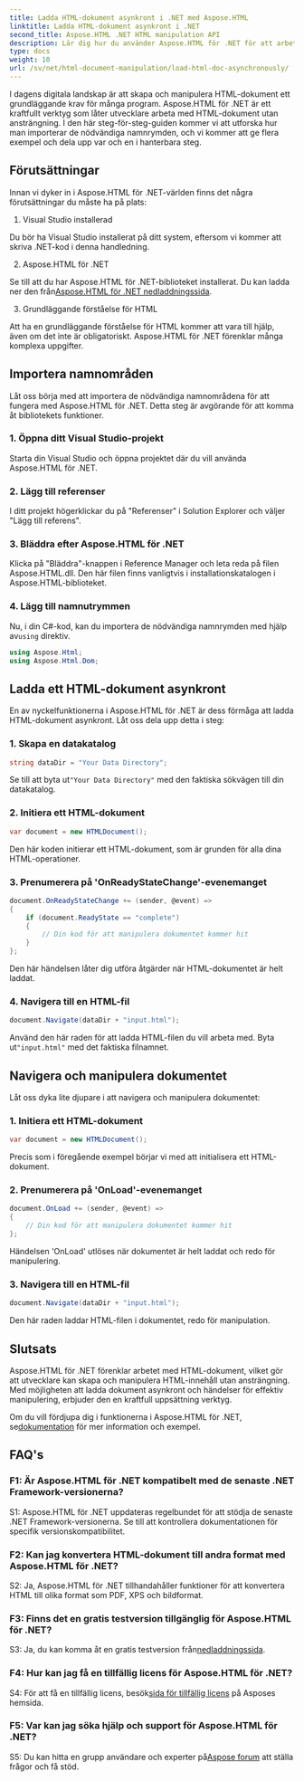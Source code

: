 ```yaml
---
title: Ladda HTML-dokument asynkront i .NET med Aspose.HTML
linktitle: Ladda HTML-dokument asynkront i .NET
second_title: Aspose.HTML .NET HTML manipulation API
description: Lär dig hur du använder Aspose.HTML för .NET för att arbeta med HTML-dokument. Steg-för-steg-guide med exempel och vanliga frågor för utvecklare.
type: docs
weight: 10
url: /sv/net/html-document-manipulation/load-html-doc-asynchronously/
---
```


I dagens digitala landskap är att skapa och manipulera HTML-dokument ett grundläggande krav för många program. Aspose.HTML för .NET är ett kraftfullt verktyg som låter utvecklare arbeta med HTML-dokument utan ansträngning. I den här steg-för-steg-guiden kommer vi att utforska hur man importerar de nödvändiga namnrymden, och vi kommer att ge flera exempel och dela upp var och en i hanterbara steg.

## Förutsättningar

Innan vi dyker in i Aspose.HTML för .NET-världen finns det några förutsättningar du måste ha på plats:

1. Visual Studio installerad

Du bör ha Visual Studio installerat på ditt system, eftersom vi kommer att skriva .NET-kod i denna handledning.

2. Aspose.HTML för .NET

 Se till att du har Aspose.HTML för .NET-biblioteket installerat. Du kan ladda ner den från[Aspose.HTML för .NET nedladdningssida](https://releases.aspose.com/html/net/).

3. Grundläggande förståelse för HTML

Att ha en grundläggande förståelse för HTML kommer att vara till hjälp, även om det inte är obligatoriskt. Aspose.HTML för .NET förenklar många komplexa uppgifter.

## Importera namnområden

Låt oss börja med att importera de nödvändiga namnområdena för att fungera med Aspose.HTML för .NET. Detta steg är avgörande för att komma åt bibliotekets funktioner.

### 1. Öppna ditt Visual Studio-projekt

Starta din Visual Studio och öppna projektet där du vill använda Aspose.HTML för .NET.

### 2. Lägg till referenser

I ditt projekt högerklickar du på "Referenser" i Solution Explorer och väljer "Lägg till referens".

### 3. Bläddra efter Aspose.HTML för .NET

Klicka på "Bläddra"-knappen i Reference Manager och leta reda på filen Aspose.HTML.dll. Den här filen finns vanligtvis i installationskatalogen i Aspose.HTML-biblioteket.

### 4. Lägg till namnutrymmen

 Nu, i din C#-kod, kan du importera de nödvändiga namnrymden med hjälp av`using` direktiv.

```csharp
using Aspose.Html;
using Aspose.Html.Dom;
```

## Ladda ett HTML-dokument asynkront

En av nyckelfunktionerna i Aspose.HTML för .NET är dess förmåga att ladda HTML-dokument asynkront. Låt oss dela upp detta i steg:

### 1. Skapa en datakatalog

```csharp
string dataDir = "Your Data Directory";
```

 Se till att byta ut`"Your Data Directory"` med den faktiska sökvägen till din datakatalog.

### 2. Initiera ett HTML-dokument

```csharp
var document = new HTMLDocument();
```

Den här koden initierar ett HTML-dokument, som är grunden för alla dina HTML-operationer.

### 3. Prenumerera på 'OnReadyStateChange'-evenemanget

```csharp
document.OnReadyStateChange += (sender, @event) =>
{
    if (document.ReadyState == "complete")
    {
        // Din kod för att manipulera dokumentet kommer hit
    }
};
```

Den här händelsen låter dig utföra åtgärder när HTML-dokumentet är helt laddat.

### 4. Navigera till en HTML-fil

```csharp
document.Navigate(dataDir + "input.html");
```

 Använd den här raden för att ladda HTML-filen du vill arbeta med. Byta ut`"input.html"` med det faktiska filnamnet.

## Navigera och manipulera dokumentet

Låt oss dyka lite djupare i att navigera och manipulera dokumentet:

### 1. Initiera ett HTML-dokument

```csharp
var document = new HTMLDocument();
```

Precis som i föregående exempel börjar vi med att initialisera ett HTML-dokument.

### 2. Prenumerera på 'OnLoad'-evenemanget

```csharp
document.OnLoad += (sender, @event) =>
{
    // Din kod för att manipulera dokumentet kommer hit
};
```

Händelsen 'OnLoad' utlöses när dokumentet är helt laddat och redo för manipulering.

### 3. Navigera till en HTML-fil

```csharp
document.Navigate(dataDir + "input.html");
```

Den här raden laddar HTML-filen i dokumentet, redo för manipulation.

## Slutsats

Aspose.HTML för .NET förenklar arbetet med HTML-dokument, vilket gör att utvecklare kan skapa och manipulera HTML-innehåll utan ansträngning. Med möjligheten att ladda dokument asynkront och händelser för effektiv manipulering, erbjuder den en kraftfull uppsättning verktyg.

 Om du vill fördjupa dig i funktionerna i Aspose.HTML för .NET, se[dokumentation](https://reference.aspose.com/html/net/) för mer information och exempel.

## FAQ's

### F1: Är Aspose.HTML för .NET kompatibelt med de senaste .NET Framework-versionerna?

S1: Aspose.HTML för .NET uppdateras regelbundet för att stödja de senaste .NET Framework-versionerna. Se till att kontrollera dokumentationen för specifik versionskompatibilitet.

### F2: Kan jag konvertera HTML-dokument till andra format med Aspose.HTML för .NET?

S2: Ja, Aspose.HTML för .NET tillhandahåller funktioner för att konvertera HTML till olika format som PDF, XPS och bildformat.

### F3: Finns det en gratis testversion tillgänglig för Aspose.HTML för .NET?

 S3: Ja, du kan komma åt en gratis testversion från[nedladdningssida](https://releases.aspose.com/).

### F4: Hur kan jag få en tillfällig licens för Aspose.HTML för .NET?

 S4: För att få en tillfällig licens, besök[sida för tillfällig licens](https://purchase.aspose.com/temporary-license/) på Asposes hemsida.

### F5: Var kan jag söka hjälp och support för Aspose.HTML för .NET?

 S5: Du kan hitta en grupp användare och experter på[Aspose forum](https://forum.aspose.com/) att ställa frågor och få stöd.